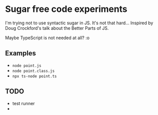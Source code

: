 # Sugar free code experiments

I'm trying not to use syntactic sugar in JS. It's not that hard... Inspired by Doug Crockford's talk about the Better Parts of JS.

Maybe TypeScript is not needed at all? :o

## Examples

- `node point.js`
- `node point.class.js`
- `npx ts-node point.ts`

## TODO

- test runner
-
